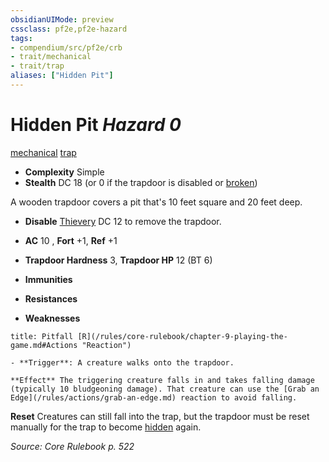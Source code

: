 ```yaml
---
obsidianUIMode: preview
cssclass: pf2e,pf2e-hazard
tags:
- compendium/src/pf2e/crb
- trait/mechanical
- trait/trap
aliases: ["Hidden Pit"]
---
```

# Hidden Pit *Hazard 0*  
[mechanical](/rules/traits/mechanical.md)  [trap](/rules/traits/trap.md)  

- **Complexity** Simple
- **Stealth** DC 18 (or 0 if the trapdoor is disabled or [broken](/rules/conditions.md#Broken))  

A wooden trapdoor covers a pit that's 10 feet square and 20 feet deep.

- **Disable** [Thievery](/compendium/skills.md#Thievery) DC 12 to remove the trapdoor.  

- **AC** 10 , **Fort** +1, **Ref** +1
- **Trapdoor Hardness** 3, **Trapdoor HP** 12 (BT 6)
- **Immunities** 
- **Resistances** 
- **Weaknesses** 
     
```ad-embed-ability
title: Pitfall [R](/rules/core-rulebook/chapter-9-playing-the-game.md#Actions "Reaction")

- **Trigger**: A creature walks onto the trapdoor.

**Effect** The triggering creature falls in and takes falling damage (typically 10 bludgeoning damage). That creature can use the [Grab an Edge](/rules/actions/grab-an-edge.md) reaction to avoid falling.
```

**Reset** Creatures can still fall into the trap, but the trapdoor must be reset manually for the trap to become [hidden](/rules/conditions.md#Hidden) again.  

*Source: Core Rulebook p. 522*